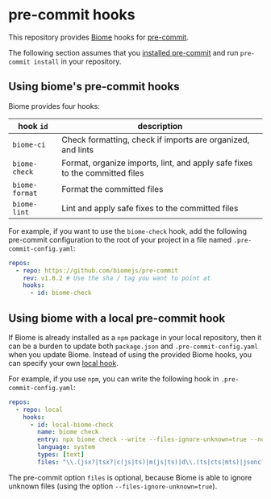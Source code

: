 # pre-commit hooks

This repository provides [Biome](https://biomejs.dev) hooks for [pre-commit](https://pre-commit.com/).

The following section assumes that you [installed pre-commit](https://pre-commit.com/index.html#install) and run `pre-commit install` in your repository.

## Using biome's pre-commit hooks

Biome provides four hooks:

| hook `id`      | description                                                                 |
| -------------- | --------------------------------------------------------------------------- |
| `biome-ci`     | Check formatting, check if imports are organized, and lints                 |
| `biome-check`  | Format, organize imports, lint, and apply safe fixes to the committed files |
| `biome-format` | Format the committed files                                                  |
| `biome-lint`   | Lint and apply safe fixes to the committed files                            |

For example, if you want to use the `biome-check` hook,
add the following pre-commit configuration to the root of your project in a file named `.pre-commit-config.yaml`:

```yaml
repos:
  - repo: https://github.com/biomejs/pre-commit
    rev: v1.8.2 # Use the sha / tag you want to point at
    hooks:
      - id: biome-check
```

## Using biome with a local pre-commit hook

If Biome is already installed as a `npm` package in your local repository,
then it can be a burden to update both `package.json` and `.pre-commit-config.yaml` when you update Biome.
Instead of using the provided Biome hooks, you can specify your own [local hook](https://pre-commit.com/index.html#repository-local-hooks).

For example, if you use `npm`, you can write the following hook in `.pre-commit-config.yaml`:

```yaml
repos:
  - repo: local
    hooks:
      - id: local-biome-check
        name: biome check
        entry: npx biome check --write --files-ignore-unknown=true --no-errors-on-unmatched
        language: system
        types: [text]
        files: "\\.(jsx?|tsx?|c(js|ts)|m(js|ts)|d\\.(ts|cts|mts)|jsonc?|css|svelte|vue|astro|graphql|gql)$"
```

The pre-commit option `files` is optional,
because Biome is able to ignore unknown files (using the option `--files-ignore-unknown=true`).
